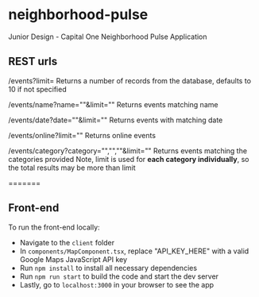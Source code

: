 # neighborhood-pulse
Junior Design - Capital One Neighborhood Pulse Application


## REST urls

/events?limit= Returns a number of records from the database, defaults to 10 if not specified

/events/name?name=""&limit="" Returns events matching name

/events/date?date=""&limit="" Returns events with matching date

/events/online?limit="" Returns online events 

/events/category?category="","",""&limit="" Returns events matching the categories provided
Note, limit is used for **each category individually**, so the total results may be more than limit


=======

## Front-end

To run the front-end locally:
* Navigate to the `client` folder
* In `components/MapComponent.tsx`, replace "API_KEY_HERE" with a valid Google Maps JavaScript API key
* Run `npm install` to install all necessary dependencies
* Run `npm run start` to build the code and start the dev server
* Lastly, go to `localhost:3000` in your browser to see the app
